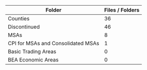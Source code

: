 | Folder                             |   Files / Folders |
|------------------------------------|-------------------|
| Counties                           |                36 |
| Discontinued                       |                46 |
| MSAs                               |                 8 |
| CPI for MSAs and Consolidated MSAs |                 1 |
| Basic Trading Areas                |                 0 |
| BEA Economic Areas                 |                 0 |